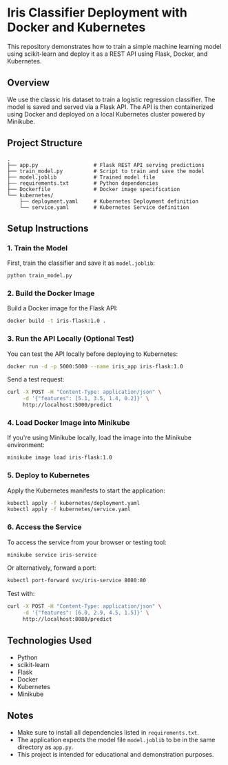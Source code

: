 # Iris Classifier Deployment with Docker and Kubernetes

This repository demonstrates how to train a simple machine learning model using scikit-learn and deploy it as a REST API using Flask, Docker, and Kubernetes.

## Overview

We use the classic Iris dataset to train a logistic regression classifier. The model is saved and served via a Flask API. The API is then containerized using Docker and deployed on a local Kubernetes cluster powered by Minikube.

## Project Structure

```
.
├── app.py                  # Flask REST API serving predictions
├── train_model.py          # Script to train and save the model
├── model.joblib            # Trained model file
├── requirements.txt        # Python dependencies
├── Dockerfile              # Docker image specification
└── kubernetes/
    ├── deployment.yaml     # Kubernetes Deployment definition
    └── service.yaml        # Kubernetes Service definition
```

## Setup Instructions

### 1. Train the Model

First, train the classifier and save it as `model.joblib`:

```bash
python train_model.py
```

### 2. Build the Docker Image

Build a Docker image for the Flask API:

```bash
docker build -t iris-flask:1.0 .
```

### 3. Run the API Locally (Optional Test)

You can test the API locally before deploying to Kubernetes:

```bash
docker run -d -p 5000:5000 --name iris_app iris-flask:1.0
```

Send a test request:

```bash
curl -X POST -H "Content-Type: application/json" \
     -d '{"features": [5.1, 3.5, 1.4, 0.2]}' \
     http://localhost:5000/predict
```

### 4. Load Docker Image into Minikube

If you're using Minikube locally, load the image into the Minikube environment:

```bash
minikube image load iris-flask:1.0
```

### 5. Deploy to Kubernetes

Apply the Kubernetes manifests to start the application:

```bash
kubectl apply -f kubernetes/deployment.yaml
kubectl apply -f kubernetes/service.yaml
```

### 6. Access the Service

To access the service from your browser or testing tool:

```bash
minikube service iris-service
```

Or alternatively, forward a port:

```bash
kubectl port-forward svc/iris-service 8080:80
```

Test with:

```bash
curl -X POST -H "Content-Type: application/json" \
     -d '{"features": [6.0, 2.9, 4.5, 1.5]}' \
     http://localhost:8080/predict
```

## Technologies Used

- Python
- scikit-learn
- Flask
- Docker
- Kubernetes
- Minikube

## Notes

- Make sure to install all dependencies listed in `requirements.txt`.
- The application expects the model file `model.joblib` to be in the same directory as `app.py`.
- This project is intended for educational and demonstration purposes.
